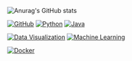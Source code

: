 
![Anurag's GitHub stats](https://github-readme-stats.vercel.app/api?username=doxgxxn&show_icons=true&theme=swift)

[![GitHub](https://img.shields.io/badge/GitHub-Profile-brightgreen?style=for-the-badge&logo=github)](https://github.com/doxgxxn)
[![Python](https://img.shields.io/badge/Python-3.8-blue?style=for-the-badge&logo=python)](https://www.python.org/)
[![Java](https://img.shields.io/badge/Java-11-red?style=for-the-badge&logo=java)](https://www.oracle.com/java/)

[![Data Visualization](https://img.shields.io/badge/Data%20Visualization-Matplotlib-green?style=for-the-badge&logo=python)](https://matplotlib.org/)
[![Machine Learning](https://img.shields.io/badge/Machine%20Learning-Scikit--learn-orange?style=for-the-badge&logo=scikit-learn)](https://scikit-learn.org/)

[![Docker](https://img.shields.io/badge/Docker-Latest-blue?style=for-the-badge&logo=docker)](https://www.docker.com/)

